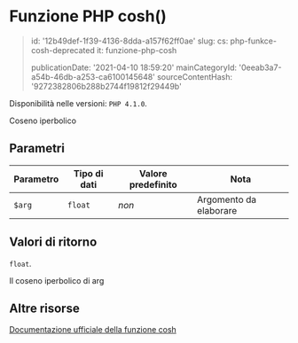 Funzione PHP cosh()
===================

> id: '12b49def-1f39-4136-8dda-a157f62ff0ae'
> slug:
> 	cs: php-funkce-cosh-deprecated
> 	it: funzione-php-cosh
> 
> publicationDate: '2021-04-10 18:59:20'
> mainCategoryId: '0eeab3a7-a54b-46db-a253-ca6100145648'
> sourceContentHash: '9272382806b288b2744f19812f29449b'

Disponibilità nelle versioni: `PHP 4.1.0`.

Coseno iperbolico


Parametri
--------------

| Parametro | Tipo di dati | Valore predefinito | Nota |
|-----|-----|-----|-----|
| `$arg` | `float` | *non* | Argomento da elaborare |


Valori di ritorno
----------------

`float`.

Il coseno iperbolico di arg

Altre risorse
------------

[Documentazione ufficiale della funzione cosh](https://www.php.net/manual/en/function.cosh.php)
